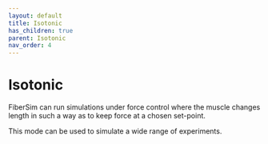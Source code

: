 ```yaml
---
layout: default
title: Isotonic
has_children: true
parent: Isotonic
nav_order: 4
---
```


# Isotonic

FiberSim can run simulations under force control where the muscle changes length in such a way as to keep force at a chosen set-point.

This mode can be used to simulate a wide range of experiments.



